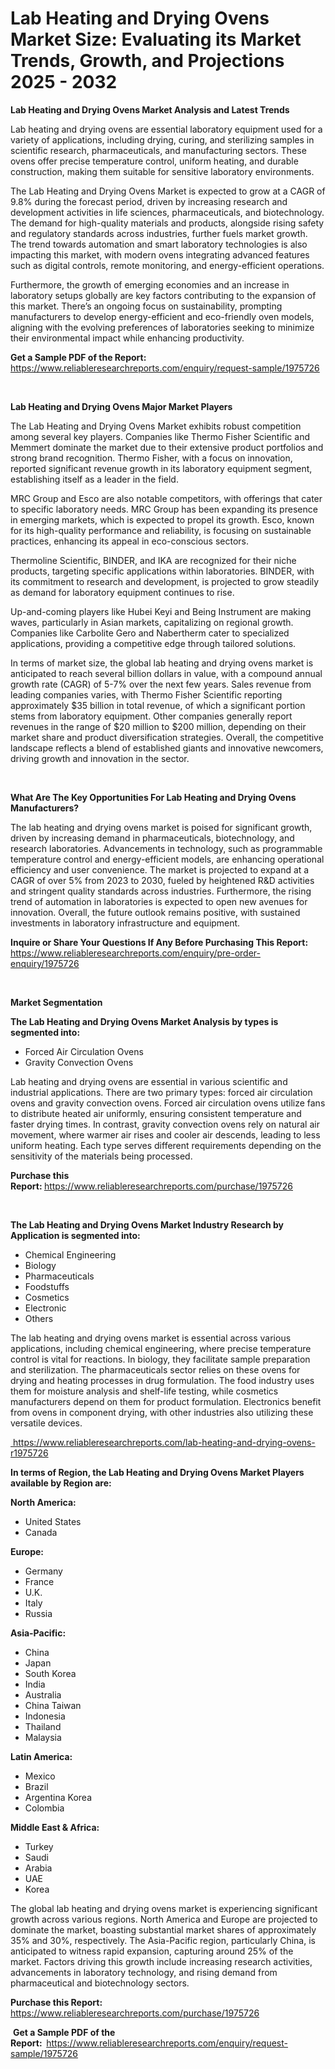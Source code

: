 <p><h1>Lab Heating and Drying Ovens Market Size: Evaluating its Market Trends, Growth, and Projections 2025 - 2032</h1></p><p><strong>Lab Heating and Drying Ovens Market Analysis and Latest Trends</strong></p>
<p><p>Lab heating and drying ovens are essential laboratory equipment used for a variety of applications, including drying, curing, and sterilizing samples in scientific research, pharmaceuticals, and manufacturing sectors. These ovens offer precise temperature control, uniform heating, and durable construction, making them suitable for sensitive laboratory environments.</p><p>The Lab Heating and Drying Ovens Market is expected to grow at a CAGR of 9.8% during the forecast period, driven by increasing research and development activities in life sciences, pharmaceuticals, and biotechnology. The demand for high-quality materials and products, alongside rising safety and regulatory standards across industries, further fuels market growth. The trend towards automation and smart laboratory technologies is also impacting this market, with modern ovens integrating advanced features such as digital controls, remote monitoring, and energy-efficient operations.</p><p>Furthermore, the growth of emerging economies and an increase in laboratory setups globally are key factors contributing to the expansion of this market. There’s an ongoing focus on sustainability, prompting manufacturers to develop energy-efficient and eco-friendly oven models, aligning with the evolving preferences of laboratories seeking to minimize their environmental impact while enhancing productivity.</p></p>
<p><strong>Get a Sample PDF of the Report:&nbsp;</strong> <a href="https://www.reliableresearchreports.com/enquiry/request-sample/1975726?utm_campaign=2960&utm_medium=2&utm_source=Github&utm_content=ia&utm_term=12042025&utm_id=lab-heating-and-drying-ovens">https://www.reliableresearchreports.com/enquiry/request-sample/1975726</a></p>
<p>&nbsp;</p>
<p><strong>Lab Heating and Drying Ovens Major Market Players</strong></p>
<p><p>The Lab Heating and Drying Ovens Market exhibits robust competition among several key players. Companies like Thermo Fisher Scientific and Memmert dominate the market due to their extensive product portfolios and strong brand recognition. Thermo Fisher, with a focus on innovation, reported significant revenue growth in its laboratory equipment segment, establishing itself as a leader in the field.</p><p>MRC Group and Esco are also notable competitors, with offerings that cater to specific laboratory needs. MRC Group has been expanding its presence in emerging markets, which is expected to propel its growth. Esco, known for its high-quality performance and reliability, is focusing on sustainable practices, enhancing its appeal in eco-conscious sectors.</p><p>Thermoline Scientific, BINDER, and IKA are recognized for their niche products, targeting specific applications within laboratories. BINDER, with its commitment to research and development, is projected to grow steadily as demand for laboratory equipment continues to rise.</p><p>Up-and-coming players like Hubei Keyi and Being Instrument are making waves, particularly in Asian markets, capitalizing on regional growth. Companies like Carbolite Gero and Nabertherm cater to specialized applications, providing a competitive edge through tailored solutions.</p><p>In terms of market size, the global lab heating and drying ovens market is anticipated to reach several billion dollars in value, with a compound annual growth rate (CAGR) of 5-7% over the next few years. Sales revenue from leading companies varies, with Thermo Fisher Scientific reporting approximately $35 billion in total revenue, of which a significant portion stems from laboratory equipment. Other companies generally report revenues in the range of $20 million to $200 million, depending on their market share and product diversification strategies. Overall, the competitive landscape reflects a blend of established giants and innovative newcomers, driving growth and innovation in the sector.</p></p>
<p>&nbsp;</p>
<p><strong>What Are The Key Opportunities For Lab Heating and Drying Ovens Manufacturers?</strong></p>
<p><p>The lab heating and drying ovens market is poised for significant growth, driven by increasing demand in pharmaceuticals, biotechnology, and research laboratories. Advancements in technology, such as programmable temperature control and energy-efficient models, are enhancing operational efficiency and user convenience. The market is projected to expand at a CAGR of over 5% from 2023 to 2030, fueled by heightened R&D activities and stringent quality standards across industries. Furthermore, the rising trend of automation in laboratories is expected to open new avenues for innovation. Overall, the future outlook remains positive, with sustained investments in laboratory infrastructure and equipment.</p></p>
<p><strong>Inquire or Share Your Questions If Any Before Purchasing This Report:</strong> <a href="https://www.reliableresearchreports.com/enquiry/pre-order-enquiry/1975726?utm_campaign=2960&utm_medium=2&utm_source=Github&utm_content=ia&utm_term=12042025&utm_id=lab-heating-and-drying-ovens">https://www.reliableresearchreports.com/enquiry/pre-order-enquiry/1975726</a></p>
<p>&nbsp;</p>
<p><strong>Market Segmentation</strong></p>
<p><strong>The Lab Heating and Drying Ovens Market Analysis by types is segmented into:</strong></p>
<p><ul><li>Forced Air Circulation Ovens</li><li>Gravity Convection Ovens</li></ul></p>
<p><p>Lab heating and drying ovens are essential in various scientific and industrial applications. There are two primary types: forced air circulation ovens and gravity convection ovens. Forced air circulation ovens utilize fans to distribute heated air uniformly, ensuring consistent temperature and faster drying times. In contrast, gravity convection ovens rely on natural air movement, where warmer air rises and cooler air descends, leading to less uniform heating. Each type serves different requirements depending on the sensitivity of the materials being processed.</p></p>
<p><strong>Purchase this Report:&nbsp;</strong><a href="https://www.reliableresearchreports.com/purchase/1975726?utm_campaign=2960&utm_medium=2&utm_source=Github&utm_content=ia&utm_term=12042025&utm_id=lab-heating-and-drying-ovens">https://www.reliableresearchreports.com/purchase/1975726</a></p>
<p>&nbsp;</p>
<p><strong>The Lab Heating and Drying Ovens Market Industry Research by Application is segmented into:</strong></p>
<p><ul><li>Chemical Engineering</li><li>Biology</li><li>Pharmaceuticals</li><li>Foodstuffs</li><li>Cosmetics</li><li>Electronic</li><li>Others</li></ul></p>
<p><p>The lab heating and drying ovens market is essential across various applications, including chemical engineering, where precise temperature control is vital for reactions. In biology, they facilitate sample preparation and sterilization. The pharmaceuticals sector relies on these ovens for drying and heating processes in drug formulation. The food industry uses them for moisture analysis and shelf-life testing, while cosmetics manufacturers depend on them for product formulation. Electronics benefit from ovens in component drying, with other industries also utilizing these versatile devices.</p></p>
<p><a href="https://www.reliableresearchreports.com/lab-heating-and-drying-ovens-r1975726?utm_campaign=2960&utm_medium=2&utm_source=Github&utm_content=ia&utm_term=12042025&utm_id=lab-heating-and-drying-ovens">&nbsp;https://www.reliableresearchreports.com/lab-heating-and-drying-ovens-r1975726</a></p>
<p><strong>In terms of Region, the Lab Heating and Drying Ovens Market Players available by Region are:</strong></p>
<p>
    <p> <strong> North America: </strong>
        <ul>
            <li>United States</li>
            <li>Canada</li>
        </ul>
        </p> 
    <p> <strong> Europe: </strong>
        <ul>
            <li>Germany</li>
            <li>France</li>
            <li>U.K.</li>
            <li>Italy</li>
            <li>Russia</li>
        </ul>
        </p> 
    <p> <strong> Asia-Pacific: </strong>
        <ul>
            <li>China</li>
            <li>Japan</li>
            <li>South Korea</li>
            <li>India</li>
            <li>Australia</li>
            <li>China Taiwan</li>
            <li>Indonesia</li>
            <li>Thailand</li>
            <li>Malaysia</li>
        </ul>
        </p> 
    <p> <strong> Latin America: </strong>
        <ul>
            <li>Mexico</li>
            <li>Brazil</li>
            <li>Argentina Korea</li>
            <li>Colombia</li>
        </ul>
        </p> 
    <p> <strong> Middle East & Africa: </strong>
        <ul>
            <li>Turkey</li>
            <li>Saudi</li>
            <li>Arabia</li>
            <li>UAE</li>
            <li>Korea</li>
        </ul>
    </p>
    </p>
<p><p>The global lab heating and drying ovens market is experiencing significant growth across various regions. North America and Europe are projected to dominate the market, boasting substantial market shares of approximately 35% and 30%, respectively. The Asia-Pacific region, particularly China, is anticipated to witness rapid expansion, capturing around 25% of the market. Factors driving this growth include increasing research activities, advancements in laboratory technology, and rising demand from pharmaceutical and biotechnology sectors.</p></p>
<p><strong>Purchase this Report: </strong><a href="https://www.reliableresearchreports.com/purchase/1975726?utm_campaign=2960&utm_medium=2&utm_source=Github&utm_content=ia&utm_term=12042025&utm_id=lab-heating-and-drying-ovens">https://www.reliableresearchreports.com/purchase/1975726</a></p>
<p>&nbsp;<strong>Get a Sample PDF of the Report:&nbsp;&nbsp;</strong><a href="https://www.reliableresearchreports.com/enquiry/request-sample/1975726?utm_campaign=2960&utm_medium=2&utm_source=Github&utm_content=ia&utm_term=12042025&utm_id=lab-heating-and-drying-ovens">https://www.reliableresearchreports.com/enquiry/request-sample/1975726</a></p>
<p><strong></strong></p>
<p><p></p><p></p><p></p></p>